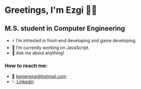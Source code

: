 # Greetings, I'm Ezgi :raising_hand_woman: 
## M.S. student in Computer Engineering

- ⚡ I’m intrested in front-end developing and game developing.
- 🌱 I’m currently working on JavaScript.
- 💬 Ask me about anything!
### How to reach me:
- :e-mail: kemerezgi@hotmail.com 
- :sparkles:<a href="https://www.linkedin.com/in/ezgi-kemer/">  Linkedin </a>

